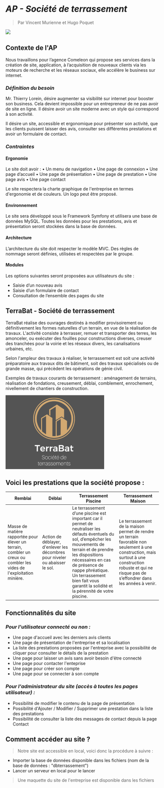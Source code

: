 # ***AP - Société de terrassement***
> Par Vincent Murienne et Hugo Poquet

![](https://media.istockphoto.com/photos/earthworks-with-dramatic-sky-picture-id619403812?k=20&m=619403812&s=612x612&w=0&h=3Q4Ws4-KDrAMNdCF1Kx5lkAg4MR-AjOdqJCZMT7gpdw=)

## **Contexte de l'AP**

Nous travaillons pour l’agence Comeleon qui propose ses services dans la création de site, application, à l’acquisition de nouveaux clients via les moteurs de recherche et les réseaux sociaux, elle accélère le business sur internet.


### *Définition du besoin*

Mr. Thierry Lorein, désire augmenter sa visibilité sur internet pour booster son business. Cela devient impossible pour un entrepreneur de ne pas avoir de site en ligne.
Il désire avoir un site moderne avec un style qui correspond à son activité.

Il désire un site, accessible et ergonomique pour présenter son activité, que les clients puissent laisser des avis, consulter ses différentes prestations et avoir un formulaire de contact. 


### *Contraintes*

#### Ergonomie
Le site doit avoir : 
•	Un menu de navigation
•	Une page de connexion
•	Une page d’accueil
•	Une page de présentation
•	Une page de prestation
•	Une page avis
•	Une page contact 

Le site respectera la charte graphique de l'entreprise en termes d'ergonomie et de couleurs. Un logo peut être proposé.


#### Environnement
Le site sera développé sous le Framework Symfony et utilisera une base de données MySQL. Toutes les données pour les prestations, avis et présentation seront stockées dans la base de données.

#### Architecture
L’architecture du site doit respecter le modèle MVC.
Des règles de nommage seront définies, utilisées et respectées par le groupe.

#### Modules
Les options suivantes seront proposées aux utilisateurs du site : 
* Saisie d’un nouveau avis 
* Saisie d’un formulaire de contact
* Consultation de l’ensemble des pages du site


## **TerraBat - Société de terrassement**

TerraBat réalise des ouvrages destinés à modifier provisoirement ou définitivement les formes naturelles d'un terrain, en vue de la réalisation de travaux. L'activité consiste à terrasser, remuer et transporter des terres, les amonceler, ou exécuter des fouilles pour constructions diverses, creuser des tranchées pour la voirie et les réseaux divers, les canalisations urbaines, etc.

Selon l'ampleur des travaux à réaliser, le terrassement est soit une activité préparatoire aux travaux dits de bâtiment, soit des travaux spécialisés ou de grande masse, qui précèdent les opérations de génie civil.

Exemples de travaux courants de terrassement : aménagement de terrains, réalisation de fondations, creusement, déblai, comblement, enrochement, nivellement de chantiers de construction.

![](/AP-Terrassement/public/assets/terraLogo.png)


## Voici les prestations que la société propose :

| Remblai | Déblai | Terrassement Piscine | Terrassement Maison
| --- | --- | --- | --- |
| Masse de matière rapportée pour élever un terrain, combler un creux ou combler les vides de l'exploitation minière. | Action de déblayer, d'enlever les décombres pour niveler ou abaisser le sol. | Le terrassement d’une piscine est important car il permet de neutraliser les défauts éventuels du sol, d’empêcher les mouvements de terrain et de prendre les dispositions nécessaires en cas de présence de nappe phréatique. Un terrassement bien fait vous garantit la solidité et la pérennité de votre piscine. | Le terrassement de la maison permet de rendre un terrain favorable non seulement à une construction, mais surtout à une construction robuste et qui ne risque pas de s’effondrer dans les années à venir. |



## Fonctionnalités du site

### *Pour l'utilisateur connecté ou non :*
* Une page d'accueil avec les derniers avis clients
* Une page de présentation de l'entreprise et sa localisation
* La liste des prestations proposées par l'entreprise avec la possibilité de cliquer pour consulter le détails de la prestation
* Une page pour laisser un avis sans avoir besoin d'être connecté
* Une page pour contacter l'enteprise
* Une page pour créer son compte
* Une page pour se connecter à son compte

### *Pour l'administrateur du site (accès à toutes les pages utilisateur) :*
* Possibilité de modifier le contenu de la page de présentation
* Possibilité d'Ajouter / Modifier / Supprimer une prestation dans la liste des prestations
* Possibilité de consulter la liste des messages de contact depuis la page Contact


## Comment accéder au site ?

> Notre site est accessible en local, voici donc la procédure à suivre :

* Importer la base de données disponible dans les fichiers (nom de la base de données : "dbterrassement")
* Lancer un serveur en local pour le lancer



> Une maquette du site de l'entreprise est disponible dans les fichiers
